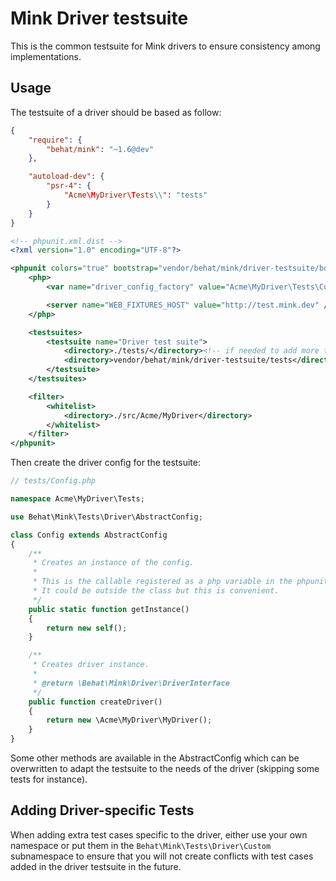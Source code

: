 Mink Driver testsuite
=====================

This is the common testsuite for Mink drivers to ensure consistency among implementations.

Usage
-----

The testsuite of a driver should be based as follow:

```json
{
    "require": {
        "behat/mink": "~1.6@dev"
    },

    "autoload-dev": {
        "psr-4": {
            "Acme\MyDriver\Tests\\": "tests"
        }
    }
}
```

```xml
<!-- phpunit.xml.dist -->
<?xml version="1.0" encoding="UTF-8"?>

<phpunit colors="true" bootstrap="vendor/behat/mink/driver-testsuite/bootstrap.php">
    <php>
        <var name="driver_config_factory" value="Acme\MyDriver\Tests\Config::getInstance" />

        <server name="WEB_FIXTURES_HOST" value="http://test.mink.dev" />
    </php>

    <testsuites>
        <testsuite name="Driver test suite">
            <directory>./tests/</directory><!-- if needed to add more tests -->
            <directory>vendor/behat/mink/driver-testsuite/tests</directory>
        </testsuite>
    </testsuites>

    <filter>
        <whitelist>
            <directory>./src/Acme/MyDriver</directory>
        </whitelist>
    </filter>
</phpunit>
```

Then create the driver config for the testsuite:

```php
// tests/Config.php

namespace Acme\MyDriver\Tests;

use Behat\Mink\Tests\Driver\AbstractConfig;

class Config extends AbstractConfig
{
    /**
     * Creates an instance of the config.
     *
     * This is the callable registered as a php variable in the phpunit.xml config file.
     * It could be outside the class but this is convenient.
     */
    public static function getInstance()
    {
        return new self();
    }

    /**
     * Creates driver instance.
     *
     * @return \Behat\Mink\Driver\DriverInterface
     */
    public function createDriver()
    {
        return new \Acme\MyDriver\MyDriver();
    }
}
```

Some other methods are available in the AbstractConfig which can be overwritten to adapt the testsuite to
the needs of the driver (skipping some tests for instance).

Adding Driver-specific Tests
----------------------------

When adding extra test cases specific to the driver, either use your own namespace or put them in the
``Behat\Mink\Tests\Driver\Custom`` subnamespace to ensure that you will not create conflicts with test cases
added in the driver testsuite in the future.
